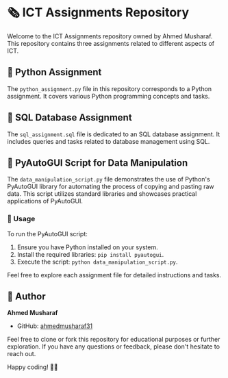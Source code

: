 # 🗞️ ICT Assignments Repository

Welcome to the ICT Assignments repository owned by Ahmed Musharaf. This repository contains three assignments related to different aspects of ICT.

## 🐍 Python Assignment

The `python_assignment.py` file in this repository corresponds to a Python assignment. It covers various Python programming concepts and tasks.

## 🎲 SQL Database Assignment

The `sql_assignment.sql` file is dedicated to an SQL database assignment. It includes queries and tasks related to database management using SQL.

## 🤖 PyAutoGUI Script for Data Manipulation

The `data_manipulation_script.py` file demonstrates the use of Python's PyAutoGUI library for automating the process of copying and pasting raw data. This script utilizes standard libraries and showcases practical applications of PyAutoGUI.

### 🚀 Usage

To run the PyAutoGUI script:

1. Ensure you have Python installed on your system.
2. Install the required libraries: `pip install pyautogui`.
3. Execute the script: `python data_manipulation_script.py`.

Feel free to explore each assignment file for detailed instructions and tasks.

## 📝 Author

**Ahmed Musharaf**
- GitHub: [ahmedmusharaf31](https://github.com/ahmedmusharaf31)

Feel free to clone or fork this repository for educational purposes or further exploration. If you have any questions or feedback, please don't hesitate to reach out.

Happy coding! 🚀✨
